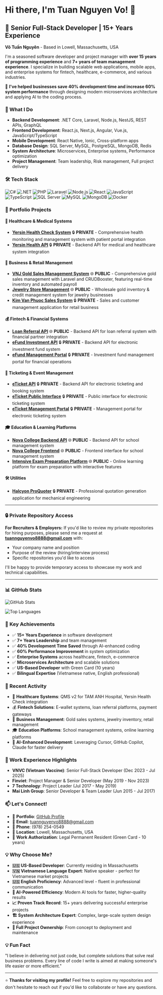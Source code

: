 # Hi there, I'm Tuan Nguyen Vo! 👋

## 🚀 Senior Full-Stack Developer | 15+ Years Experience

**Võ Tuấn Nguyên** - Based in Lowell, Massachusetts, USA

I'm a seasoned software developer and project manager with **over 15 years of programming experience** and **7+ years of team management experience**. I specialize in building scalable web applications, mobile apps, and enterprise systems for fintech, healthcare, e-commerce, and various industries.

🚀 **I've helped businesses save 40% development time and increase 60% system performance** through designing modern microservices architecture and applying AI to the coding process.

### 💼 What I Do

- **Backend Development**: .NET Core, Laravel, Node.js, NestJS, REST APIs, GraphQL
- **Frontend Development**: React.js, Next.js, Angular, Vue.js, JavaScript/TypeScript
- **Mobile Development**: React Native, Ionic, Cross-platform apps
- **Database Design**: SQL Server, MySQL, PostgreSQL, MongoDB, Redis
- **System Architecture**: Microservices, Enterprise systems, Performance optimization
- **Project Management**: Team leadership, Risk management, Full project delivery

### 🛠️ Tech Stack

![C#](https://img.shields.io/badge/C%23-239120?style=for-the-badge&logo=c-sharp&logoColor=white)
![.NET](https://img.shields.io/badge/.NET-5C2D91?style=for-the-badge&logo=.net&logoColor=white)
![PHP](https://img.shields.io/badge/PHP-777BB4?style=for-the-badge&logo=php&logoColor=white)
![Laravel](https://img.shields.io/badge/Laravel-FF2D20?style=for-the-badge&logo=laravel&logoColor=white)
![Node.js](https://img.shields.io/badge/Node.js-339933?style=for-the-badge&logo=node.js&logoColor=white)
![React](https://img.shields.io/badge/React-20232A?style=for-the-badge&logo=react&logoColor=61DAFB)
![JavaScript](https://img.shields.io/badge/JavaScript-F7DF1E?style=for-the-badge&logo=javascript&logoColor=black)
![TypeScript](https://img.shields.io/badge/TypeScript-007ACC?style=for-the-badge&logo=typescript&logoColor=white)
![SQL Server](https://img.shields.io/badge/SQL%20Server-CC2927?style=for-the-badge&logo=microsoft-sql-server&logoColor=white)
![MySQL](https://img.shields.io/badge/MySQL-005C84?style=for-the-badge&logo=mysql&logoColor=white)
![MongoDB](https://img.shields.io/badge/MongoDB-4EA94B?style=for-the-badge&logo=mongodb&logoColor=white)
![Docker](https://img.shields.io/badge/Docker-2496ED?style=for-the-badge&logo=docker&logoColor=white)

### 🌟 Portfolio Projects

#### 🏥 Healthcare & Medical Systems
- **[Yersin Health Check System](https://github.com/tuannguyen8888/yersin-health-check)** 🔒 **PRIVATE** - Comprehensive health monitoring and management system with patient portal integration
- **[Yersin Health API](https://github.com/tuannguyen8888/yersin-api)** 🔒 **PRIVATE** - Backend API for medical and healthcare system integration

#### 🏪 Business & Retail Management
- **[VNJ Gold Sales Management System](https://github.com/tuannguyen8888/vnj-sale-manage)** 🌐 **PUBLIC** - Comprehensive gold sales management with Laravel and CRUDBooster, featuring real-time inventory and automated payroll
- **[Jewelry Store Management](https://github.com/tuannguyen8888/jewelry)** 🌐 **PUBLIC** - Wholesale gold inventory & credit management system for jewelry businesses
- **[Kim Van Phuoc Sales System](https://github.com/tuannguyen8888/sales.kimvanphuoc.com)** 🔒 **PRIVATE** - Sales and customer management application for retail business

#### 💰 Fintech & Financial Systems
- **[Loan Referral API](https://github.com/tuannguyen8888/loan-referral-api)** 🌐 **PUBLIC** - Backend API for loan referral system with financial partner integration
- **[eFund Investment API](https://github.com/tuannguyen8888/efund-api)** 🔒 **PRIVATE** - Backend API for electronic investment fund system
- **[eFund Management Portal](https://github.com/tuannguyen8888/efund-portal)** 🔒 **PRIVATE** - Investment fund management portal for financial operations

#### 🎫 Ticketing & Event Management
- **[eTicket API](https://github.com/tuannguyen8888/eticket-api)** 🔒 **PRIVATE** - Backend API for electronic ticketing and booking system
- **[eTicket Public Interface](https://github.com/tuannguyen8888/eticket-public)** 🔒 **PRIVATE** - Public interface for electronic ticketing system
- **[eTicket Management Portal](https://github.com/tuannguyen8888/eticket-portal)** 🔒 **PRIVATE** - Management portal for electronic ticketing system

#### 🎓 Education & Learning Platforms
- **[Nova College Backend API](https://github.com/tuannguyen8888/nova-college-backend)** 🌐 **PUBLIC** - Backend API for school management system
- **[Nova College Frontend](https://github.com/tuannguyen8888/nova-college-frontend)** 🌐 **PUBLIC** - Frontend interface for school management system
- **[Intensive Exam Preparation Platform](https://github.com/tuannguyen8888/luyenthicaptoc.com)** 🌐 **PUBLIC** - Online learning platform for exam preparation with interactive features

#### 🛠️ Utilities
- **[Halcyon ProQuoter](https://github.com/tuannguyen8888/halcyon-proquoter)** 🔒 **PRIVATE** - Professional quotation generation application for mechanical engineering

---

### 🔒 **Private Repository Access**

**For Recruiters & Employers:** If you'd like to review my private repositories for hiring purposes, please send me a request at **tuannguyenvo8888@gmail.com** with:
- Your company name and position
- Purpose of the review (hiring/interview process)
- Specific repositories you'd like to access

I'll be happy to provide temporary access to showcase my work and technical capabilities.

---

### 📊 GitHub Stats

![GitHub Stats](https://github-readme-stats.vercel.app/api?username=tuannguyen8888&show_icons=true&theme=radical&hide_border=true)

![Top Languages](https://github-readme-stats.vercel.app/api/top-langs/?username=tuannguyen8888&layout=compact&theme=radical&hide_border=true)

### 🎯 Key Achievements

- ✅ **15+ Years Experience** in software development
- ✅ **7+ Years Leadership** and team management
- ✅ **40% Development Time Saved** through AI-enhanced coding
- ✅ **60% Performance Improvement** in system optimization
- ✅ **Enterprise Systems** across healthcare, fintech, e-commerce
- ✅ **Microservices Architecture** and scalable solutions
- ✅ **US-Based Developer** with Green Card (10 years)
- ✅ **Bilingual Expertise** (Vietnamese native, English professional)

### 🔧 Recent Activity

- 🏥 **Healthcare Systems**: QMS v2 for TAM ANH Hospital, Yersin Health Check integration
- 💰 **Fintech Solutions**: E-wallet systems, loan referral platforms, payment gateways
- 🏪 **Business Management**: Gold sales systems, jewelry inventory, retail management
- 🎓 **Education Platforms**: School management systems, online learning platforms
- 🤖 **AI-Enhanced Development**: Leveraging Cursor, GitHub Copilot, Claude for faster delivery

### 🏢 Work Experience Highlights

- **VNVC (Vietnam Vaccine)**: Senior Full-Stack Developer (Dec 2023 - Jul 2025)
- **Finviet**: Project Manager & Senior Developer (May 2019 - Nov 2023)
- **7 Technology**: Project Leader (Jul 2017 - May 2019)
- **Mai Linh Group**: Senior Developer & Team Leader (Jun 2015 - Jul 2017)

### 📫 Let's Connect!

- 💼 **Portfolio**: [GitHub Profile](https://github.com/tuannguyen8888)
- 📧 **Email**: tuannguyenvo8888@gmail.com
- 📱 **Phone**: (978) 254-0549
- 📍 **Location**: Lowell, Massachusetts, USA
- 🎯 **Work Authorization**: Legal Permanent Resident (Green Card - 10 years)

### 💡 Why Choose Me?

- **🇺🇸 US-Based Developer**: Currently residing in Massachusetts
- **🇻🇳 Vietnamese Language Expert**: Native speaker - perfect for Vietnamese market projects
- **🇺🇸 English Proficiency**: Advanced level - fluent in professional communication
- **🤖 AI-Powered Efficiency**: Modern AI tools for faster, higher-quality results
- **📈 Proven Track Record**: 15+ years delivering successful enterprise projects
- **🏗️ System Architecture Expert**: Complex, large-scale system design experience
- **👥 Full Project Ownership**: From concept to deployment and maintenance

### 💡 Fun Fact

"I believe in delivering not just code, but complete solutions that solve real business problems. Every line of code I write is aimed at making someone's life easier or more efficient."

---

⭐ **Thanks for visiting my profile!** Feel free to explore my repositories and don't hesitate to reach out if you'd like to collaborate or have any questions.

